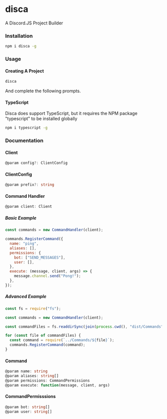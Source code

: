 # disca

A Discord.JS Project Builder

### Installation

```bash
npm i disca -g
```

### Usage

#### Creating A Project

```bash
disca
```

And complete the following prompts.

#### TypeScript

Disca does support TypeScript, but it requires the NPM package "typescript" to be installed globally

```bash
npm i typescript -g
```

### Documentation

#### Client

```ts
@param config?: ClientConfig
```

#### ClientConfig

```ts
@param prefix?: string
```

#### Command Handler

```ts
@param client: Client
```

##### Basic Example

```js
const commands = new CommandHandler(client);

commands.RegisterCommand({
  name: "ping",
  aliases: [],
  permissions: {
    bot: ["SEND_MESSAGES"],
    user: [],
  },
  execute: (message, client, args) => {
    message.channel.send("Pong!");
  },
});
```

##### Advanced Example

```js
const fs = require("fs");

const commands = new CommandHandler(client);

const commandFiles = fs.readdirSync(join(process.cwd(), "dist/Commands"));

for (const file of commandFiles) {
  const command = require(`../Commands/${file}`);
  commands.RegisterCommand(command);
}
```

#### Command

```ts
@param name: string
@param aliases: string[]
@param permissions: CommandPermissions
@param execute: function(message, client, args)
```

#### CommandPermisssions

```ts
@param bot: string[]
@param user: string[]
```
